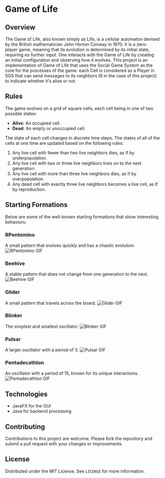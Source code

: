 # Game of Life

## Overview
The Game of Life, also known simply as Life, is a cellular automaton devised by the British mathematician John Horton Conway in 1970. It is a zero-player game, meaning that its evolution is determined by its initial state, requiring no further input. One interacts with the Game of Life by creating an initial configuration and observing how it evolves.
This project is an implementation of Game of Life that uses the Social Game System as the core for the processes of the game. each Cell is considered as a Player in SGS that can send messages to its neighbors (8 in the case of this project) to indicate whether it's alive or not.

## Rules
The game evolves on a grid of square cells, each cell being in one of two possible states:
- **Alive**: An occupied cell.
- **Dead**: An empty or unoccupied cell.

The state of each cell changes in discrete time steps. The states of all of the cells at one time are updated based on the following rules:
1. Any live cell with fewer than two live neighbors dies, as if by underpopulation.
2. Any live cell with two or three live neighbors lives on to the next generation.
3. Any live cell with more than three live neighbors dies, as if by overpopulation.
4. Any dead cell with exactly three live neighbors becomes a live cell, as if by reproduction.

## Starting Formations
Below are some of the well-known starting formations that show interesting behaviors:

### RPentomino
A small pattern that evolves quickly and has a chaotic evolution.
![RPentomino GIF](./RPento.gif)

### Beehive
A stable pattern that does not change from one generation to the next.
![Beehive GIF](./Beehive.gif)

### Glider
A small pattern that travels across the board.
![Glider GIF](./Glider.gif)

### Blinker
The simplest and smallest oscillator.
![Blinker GIF](./Blinker.gif)

### Pulsar
A larger oscillator with a period of 3.
![Pulsar GIF](./Pulsar.gif)

### Pentadecathlon
An oscillator with a period of 15, known for its unique interactions.
![Pentadecathlon GIF](./Penta.gif)


## Technologies
- JavaFX for the GUI
- Java for backend processing

## Contributing
Contributions to this project are welcome. Please fork the repository and submit a pull request with your changes or improvements.

## License
Distributed under the MIT License. See `LICENSE` for more information.

